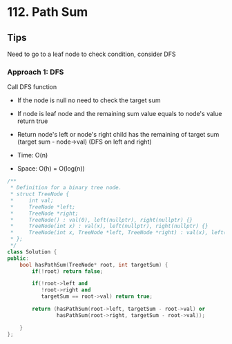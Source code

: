 # 112. Path Sum

## Tips

Need to go to a leaf node to check condition, consider DFS

### Approach 1: DFS

Call DFS function

- If the node is null no need to check the target sum

- If node is leaf node and the remaining sum value equals to node's value return true

- Return node's left or node's right child has the remaining of target sum (target sum - node->val) (DFS on left and right)

- Time: O(n)
- Space: O(h) = O(log(n))

```cpp
/**
 * Definition for a binary tree node.
 * struct TreeNode {
 *     int val;
 *     TreeNode *left;
 *     TreeNode *right;
 *     TreeNode() : val(0), left(nullptr), right(nullptr) {}
 *     TreeNode(int x) : val(x), left(nullptr), right(nullptr) {}
 *     TreeNode(int x, TreeNode *left, TreeNode *right) : val(x), left(left), right(right) {}
 * };
 */
class Solution {
public:
    bool hasPathSum(TreeNode* root, int targetSum) {
        if(!root) return false;

        if(!root->left and
           !root->right and
           targetSum == root->val) return true;

        return (hasPathSum(root->left, targetSum - root->val) or
                hasPathSum(root->right, targetSum - root->val));

    }
};
```
